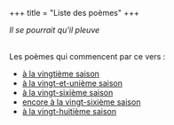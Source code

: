 +++
title = "Liste des poèmes"
+++

_Il se pourrait qu'il pleuve_

 \
Les poèmes qui commencent par ce vers :

- [à la vingtième saison](../seasons/20_vingtieme_saison/l_ordre_des_choses)
- [à la vingt-et-unième saison](../seasons/21_vingt_et_unieme_saison/les_cieux_d_avant)
- [à la vingt-sixième saison](../seasons/26_vingt_sixieme_saison/le_ciel_et_le_monde)
- [encore à la vingt-sixième saison](../seasons/26_vingt_sixieme_saison/douleurs)
- [à la vingt-huitième saison](../seasons/28_vingt_huitieme_saison/manque)